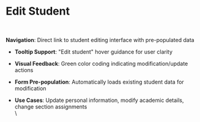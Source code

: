 # Edit Student

<div align="left"><figure><img src="../../../../.gitbook/assets/Screenshot 2025-09-04 at 4.59.31 AM.png" alt=""><figcaption></figcaption></figure></div>

\
**Navigation**: Direct link to student editing interface with pre-populated data

* **Tooltip Support**: "Edit student" hover guidance for user clarity
* **Visual Feedback**: Green color coding  indicating modification/update actions
* **Form Pre-population**: Automatically loads existing student data for modification
*   **Use Cases**: Update personal information, modify academic details, change section assignments\
    \


    <figure><img src="../../../../.gitbook/assets/Screenshot 2025-09-04 at 4.59.40 AM.png" alt=""><figcaption></figcaption></figure>
